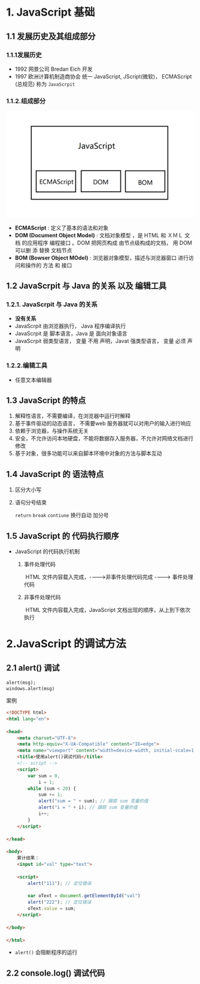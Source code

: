 # 1. JavaScript 基础

## 1.1 发展历史及其组成部分

### 1.1.1发展历史

* 1992 网景公司 Bredan Eich 开发
* 1997 欧洲计算机制造商协会 统一 JavaScript, JScript(微软)， ECMAScript (总规范) 称为  `JavaScrpit`

### 1.1.2.组成部分

![](./img/js组成.png)



* **ECMAScript** : 定义了基本的语法和对象
* **DOM (Document Object Model)** : 文档对象模型 ，是 HTML 和 ＸＭＬ 文档 的应用程序 编程接口 。DOM 把网页构成 由节点级构成的文档， 用 DOM 可以删 添 替换 文档节点
* **BOM (Bowser Object MOdel)** : 浏览器对象模型，描述与浏览器窗口 进行访问和操作的 方法 和 接口



## 1.2  JavaScrpit 与 Java 的关系  以及 编辑工具

### 1.2.1. JavaScrpit 与 Java 的关系

* **没有关系**
* JavaScrpit 由浏览器执行， Java 程序编译执行
* JavaScrpit 是 脚本语言，Java 是 面向对象语言
* JavaScrpit 弱类型语言，  变量 不用 声明，Javat 强类型语言，  变量 必须 声明

### 1.2.2.编辑工具

* 任意文本编辑器

## 1.3 JavaScript 的特点

1.  解释性语言，不需要编译，在浏览器中运行时解释
2. 基于事件驱动的动态语言， 不需要web 服务器就可以对用户的输入进行响应
3. 依赖于浏览器，与操作系统无关
4. 安全，不允许访问本地硬盘，不能将数据存入服务器，不允许对网络文档进行修改
5. 基于对象，很多功能可以来自脚本环境中对象的方法与脚本互动



## 1.4  JavaScript 的 语法特点

1. 区分大小写

2. 语句分号结束

   `return` `break` `contiune` 换行自动 加分号



## 1.5 JavaScript 的 代码执行顺序

* JavaScript 的代码执行机制

  1. 事件处理代码

     ​	HTML 文件内容载入完成，---->非事件处理代码完成  ----> 事件处理代码

  2. 非事件处理代码

     ​	HTML 文件内容载入完成，JavaScript 文档出现的顺序，从上到下依次执行





# 2.JavaScript 的调试方法

## 2.1 alert() 调试

```
alert(msg);
windows.alert(msg)
```

案例

```html
<!DOCTYPE html>
<html lang="en">

<head>
    <meta charset="UTF-8">
    <meta http-equiv="X-UA-Compatible" content="IE=edge">
    <meta name="viewport" content="width=device-width, initial-scale=1.0">
    <title>使用alert()调试代码</title>
    <!-- script -->
    <script>
        var sum = 0,
            i = 1;
        while (sum < 20) {
            sum += 1;
            alert("sum = " + sum); // 跟踪 sum 变量的值
            alert("i = " + i); // 跟踪 sum 变量的值
            i++;
        }
    </script>

</head>

<body>
    累计结果：
    <input id="val" type="text">

    <script>
        alert("111"); // 定位错误

        var oText = document.getElementById("val")
        alert("222"); // 定位错误
        oText.value = sum;
    </script>

</body>

</html>
```



* `alert()` 会阻断程序的运行

## 2.2 console.log() 调试代码

